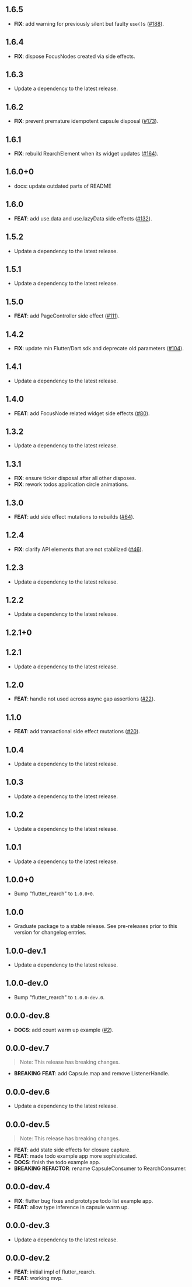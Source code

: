 ## 1.6.5

 - **FIX**: add warning for previously silent but faulty `use()`s ([#188](https://github.com/GregoryConrad/rearch-dart/issues/188)).

## 1.6.4

 - **FIX**: dispose FocusNodes created via side effects.

## 1.6.3

 - Update a dependency to the latest release.

## 1.6.2

 - **FIX**: prevent premature idempotent capsule disposal ([#173](https://github.com/GregoryConrad/rearch-dart/issues/173)).

## 1.6.1

 - **FIX**: rebuild RearchElement when its widget updates ([#164](https://github.com/GregoryConrad/rearch-dart/issues/164)).

## 1.6.0+0

 - docs: update outdated parts of README

## 1.6.0

 - **FEAT**: add use.data and use.lazyData side effects ([#132](https://github.com/GregoryConrad/rearch-dart/issues/132)).

## 1.5.2

 - Update a dependency to the latest release.

## 1.5.1

 - Update a dependency to the latest release.

## 1.5.0

 - **FEAT**: add PageController side effect ([#111](https://github.com/GregoryConrad/rearch-dart/issues/111)).

## 1.4.2

 - **FIX**: update min Flutter/Dart sdk and deprecate old parameters ([#104](https://github.com/GregoryConrad/rearch-dart/issues/104)).

## 1.4.1

 - Update a dependency to the latest release.

## 1.4.0

 - **FEAT**: add FocusNode related widget side effects ([#80](https://github.com/GregoryConrad/rearch-dart/issues/80)).

## 1.3.2

 - Update a dependency to the latest release.

## 1.3.1

 - **FIX**: ensure ticker disposal after all other disposes.
 - **FIX**: rework todos application circle animations.

## 1.3.0

 - **FEAT**: add side effect mutations to rebuilds ([#64](https://github.com/GregoryConrad/rearch-dart/issues/64)).

## 1.2.4

 - **FIX**: clarify API elements that are not stabilized ([#46](https://github.com/GregoryConrad/rearch-dart/issues/46)).

## 1.2.3

 - Update a dependency to the latest release.

## 1.2.2

 - Update a dependency to the latest release.

## 1.2.1+0

## 1.2.1

 - Update a dependency to the latest release.

## 1.2.0

 - **FEAT**: handle not used across async gap assertions ([#22](https://github.com/GregoryConrad/rearch-dart/issues/22)).

## 1.1.0

 - **FEAT**: add transactional side effect mutations ([#20](https://github.com/GregoryConrad/rearch-dart/issues/20)).

## 1.0.4

 - Update a dependency to the latest release.

## 1.0.3

 - Update a dependency to the latest release.

## 1.0.2

 - Update a dependency to the latest release.

## 1.0.1

 - Update a dependency to the latest release.

## 1.0.0+0

 - Bump "flutter_rearch" to `1.0.0+0`.

## 1.0.0

 - Graduate package to a stable release. See pre-releases prior to this version for changelog entries.

## 1.0.0-dev.1

 - Update a dependency to the latest release.

## 1.0.0-dev.0

 - Bump "flutter_rearch" to `1.0.0-dev.0`.

## 0.0.0-dev.8

 - **DOCS**: add count warm up example ([#2](https://github.com/GregoryConrad/rearch-dart/issues/2)).

## 0.0.0-dev.7

> Note: This release has breaking changes.

 - **BREAKING** **FEAT**: add Capsule.map and remove ListenerHandle.

## 0.0.0-dev.6

 - Update a dependency to the latest release.

## 0.0.0-dev.5

> Note: This release has breaking changes.

 - **FEAT**: add state side effects for closure capture.
 - **FEAT**: made todo example app more sophisticated.
 - **DOCS**: finish the todo example app.
 - **BREAKING** **REFACTOR**: rename CapsuleConsumer to RearchConsumer.

## 0.0.0-dev.4

 - **FIX**: flutter bug fixes and prototype todo list example app.
 - **FEAT**: allow type inference in capsule warm up.

## 0.0.0-dev.3

 - Update a dependency to the latest release.

## 0.0.0-dev.2

 - **FEAT**: initial impl of flutter_rearch.
 - **FEAT**: working mvp.


